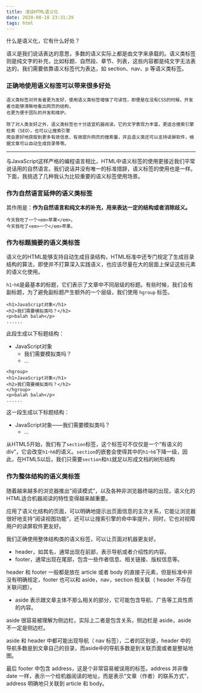 ```yaml
---
title: 浅谈HTML语义化
date: 2020-08-18 23:31:29
tags: html
---
```


什么是语义化，它有什么好处？

语义是我们说话表达的意思，多数的语义实际上都是由文字来承载的。语义类标签则是纯文字的补充，比如标题、自然段、章节、列表，这些内容都是纯文字无法表达的，我们需要依靠语义标签代为表达，如 section、nav、p 等语义类标签。

<!-- more -->

### 正确地使用语义标签可以带来很多好处

```
语义类标签对开发者更为友好，使用语义类标签增强了可读性，即便是在没有CSS的时候，开发者也能够清晰地看出网页的结构，
也更为便于团队的开发和维护。

除了对人类友好之外，语义类标签也十分适宜机器阅读。它的文字表现力丰富，更适合搜索引擎检索（SEO），也可以让搜索引擎
爬虫更好地获取到更多有效信息，有效提升网页的搜索量，并且语义类还可以支持读屏软件，根据文章可以自动生成目录等等。
```

------

与JavaScript这样严格的编程语言相比，HTML中语义标签的使用更接近我们平常说话用的自然语言。我们说话并没有唯一的标准措辞，语义标签的使用也是一样。下面，我挑选了几种我认为比较重要的语义标签使用场景。

### 作为自然语言延伸的语义类标签

其作用是：**作为自然语言和纯文本的补充，用来表达一定的结构或者消除歧义。**

```
今天我吃了一个<em>苹果</em>。
今天我吃了<em>一个</em>苹果。
```

### 作为标题摘要的语义类标签

语义化的HTML能够支持自动生成目录结构，HTML标准中还专门规定了生成目录结构的算法，即使并不打算深入实践语义，也应该尽量在大的层面上保证这些元素的语义化使用。

`h1`-`h6`是最基本的标题，它们表示了文章中不同层级的标题。有些时候，我们会有副标题，为了避免副标题产生额外的一个层级，我们使用 `hgroup` 标签。

```
<h1>JavaScript对象</h1>
<h2>我们需要模拟类吗？</h2>
<p>balah balah</p>
......
```

此段生成以下标题结构：

- JavaScript对象
  - 我们需要模拟类吗？
  - …

```
<hgroup>
<h1>JavaScript对象</h1>
<h2>我们需要模拟类吗？</h2>
</hgroup>
<p>balah balah</p>
......
```

这一段生成以下标题结构：

- JavaScript对象——我们需要模拟类吗？
  - …

从HTML5开始，我们有了`section`标签，这个标签可不仅仅是一个“有语义的div”，它会改变`h1`-`h6`的语义。`section`的嵌套会使得其中的`h1`-`h6`下降一级，因此，在HTML5以后，我们只需要`section`和`h1`就足以形成文档的树形结构

### 作为整体结构的语义类标签

随着越来越多的浏览器推出“阅读模式”，以及各种非浏览器终端的出现，语义化的HTML适合机器阅读的特性变得越来越重要。

应用了语义化结构的页面，可以明确地提示出页面信息的主次关系，它能让浏览器很好地支持“阅读视图功能”，还可以让搜索引擎的命中率提升，同时，它也对视障用户的读屏软件更友好。

我们正确使用整体结构类的语义标签，可以让页面对机器更友好。

- header，如其名，通常出现在前部，表示导航或者介绍性的内容。
- footer，通常出现在尾部，包含一些作者信息、相关链接、版权信息等。

header 和 footer 一般都是放在 article 或者 body 的直接子元素，但是标准中并没有明确规定，footer 也可以和 aside，nav，section 相关联（ header 不存在关联问题）。

- aside 表示跟文章主体不那么相关的部分，它可能包含导航、广告等工具性质的内容。

aside 很容易被理解为侧边栏，实际上二者是包含关系，侧边栏是 aside，aside 不一定是侧边栏。

aside 和 header 中都可能出现导航（ nav 标签），二者的区别是，header 中的导航多数是到文章自己的目录，而aside中的导航多数是到关联页面或者是整站地图。

最后 footer 中包含 address，这是个非常容易被误用的标签。address 并非像 date 一样，表示一个给机器阅读的地址，而是表示“文章（作者）的联系方式”，address 明确地只关联到 article 和 body。